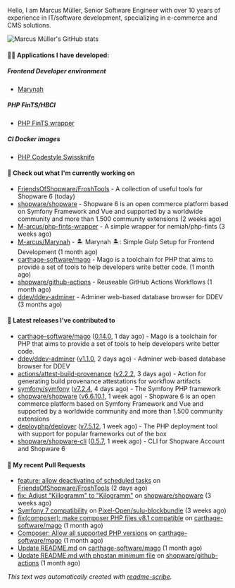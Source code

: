 Hello, I am Marcus Müller, Senior Software Engineer with over 10 years of experience in IT/software development, specializing in e-commerce and CMS solutions.

![Marcus Müller's GitHub stats](https://github-readme-stats-six-peach-60.vercel.app/api?username=M-arcus&show=reviews,prs_merged,prs_merged_percentage&show_icons=true&rank_icon=default&number_format=long&disable_animations=true&cache_seconds=86400)

#### 👨‍💻 Applications I have developed:

##### Frontend Developer environment
- [Marynah](https://github.com/M-arcus/Marynah)

##### PHP FinTS/HBCI
- [PHP FinTS wrapper](https://github.com/M-arcus/php-fints-wrapper)

##### CI Docker images
- [PHP Codestyle Swissknife](https://github.com/M-arcus/php-codestyle-swissknife-docker)

#### 👷 Check out what I'm currently working on

- [FriendsOfShopware/FroshTools](https://github.com/FriendsOfShopware/FroshTools) - A collection of useful tools for Shopware 6 (today)
- [shopware/shopware](https://github.com/shopware/shopware) - Shopware 6 is an open commerce platform based on Symfony Framework and Vue and supported by a worldwide community and more than 1.500 community extensions (2 weeks ago)
- [M-arcus/php-fints-wrapper](https://github.com/M-arcus/php-fints-wrapper) - A simple wrapper for nemiah/php-fints (3 weeks ago)
- [M-arcus/Marynah](https://github.com/M-arcus/Marynah) - 🏝️ Marynah 🏝️: Simple Gulp Setup for Frontend Development (1 month ago)
- [carthage-software/mago](https://github.com/carthage-software/mago) - Mago is a toolchain for PHP that aims to provide a set of tools to help developers write better code. (1 month ago)
- [shopware/github-actions](https://github.com/shopware/github-actions) - Reuseable GitHub Actions Workflows (1 month ago)
- [ddev/ddev-adminer](https://github.com/ddev/ddev-adminer) - Adminer web-based database browser for DDEV (3 months ago)

#### 🔭 Latest releases I've contributed to

- [carthage-software/mago](https://github.com/carthage-software/mago) ([0.14.0](https://github.com/carthage-software/mago/releases/tag/0.14.0), 1 day ago) - Mago is a toolchain for PHP that aims to provide a set of tools to help developers write better code.
- [ddev/ddev-adminer](https://github.com/ddev/ddev-adminer) ([v1.1.0](https://github.com/ddev/ddev-adminer/releases/tag/v1.1.0), 2 days ago) - Adminer web-based database browser for DDEV
- [actions/attest-build-provenance](https://github.com/actions/attest-build-provenance) ([v2.2.2](https://github.com/actions/attest-build-provenance/releases/tag/v2.2.2), 3 days ago) - Action for generating build provenance attestations for workflow artifacts
- [symfony/symfony](https://github.com/symfony/symfony) ([v7.2.4](https://github.com/symfony/symfony/releases/tag/v7.2.4), 4 days ago) - The Symfony PHP framework
- [shopware/shopware](https://github.com/shopware/shopware) ([v6.6.10.1](https://github.com/shopware/shopware/releases/tag/v6.6.10.1), 1 week ago) - Shopware 6 is an open commerce platform based on Symfony Framework and Vue and supported by a worldwide community and more than 1.500 community extensions
- [deployphp/deployer](https://github.com/deployphp/deployer) ([v7.5.12](https://github.com/deployphp/deployer/releases/tag/v7.5.12), 1 week ago) - The PHP deployment tool with support for popular frameworks out of the box
- [shopware/shopware-cli](https://github.com/shopware/shopware-cli) ([0.5.7](https://github.com/shopware/shopware-cli/releases/tag/0.5.7), 1 week ago) - CLI for Shopware Account and Shopware 6

#### 🔨 My recent Pull Requests

- [feature: allow deactivating of scheduled tasks](https://github.com/FriendsOfShopware/FroshTools/pull/316) on [FriendsOfShopware/FroshTools](https://github.com/FriendsOfShopware/FroshTools) (2 days ago)
- [fix: Adjust &#34;Killogramm&#34; to &#34;Kilogramm&#34;](https://github.com/shopware/shopware/pull/6669) on [shopware/shopware](https://github.com/shopware/shopware) (3 weeks ago)
- [Symfony 7 compatibility](https://github.com/Pixel-Open/sulu-blockbundle/pull/1) on [Pixel-Open/sulu-blockbundle](https://github.com/Pixel-Open/sulu-blockbundle) (3 weeks ago)
- [fix(composer): make composer PHP files v8.1 compatible](https://github.com/carthage-software/mago/pull/57) on [carthage-software/mago](https://github.com/carthage-software/mago) (1 month ago)
- [Composer: Allow all supported PHP versions](https://github.com/carthage-software/mago/pull/52) on [carthage-software/mago](https://github.com/carthage-software/mago) (1 month ago)
- [Update README.md](https://github.com/carthage-software/mago/pull/51) on [carthage-software/mago](https://github.com/carthage-software/mago) (1 month ago)
- [Update README.md with phpstan minimum file](https://github.com/shopware/github-actions/pull/55) on [shopware/github-actions](https://github.com/shopware/github-actions) (1 month ago)

*This text was automatically created with [readme-scribe](https://github.com/muesli/readme-scribe).*
